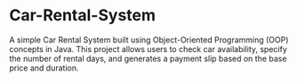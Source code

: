 # Car-Rental-System
A simple Car Rental System built using Object-Oriented Programming (OOP) concepts in Java. This project allows users to check car availability, specify the number of rental days, and generates a payment slip based on the base price and duration.
